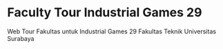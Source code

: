 # Faculty Tour Industrial Games 29
 Web Tour Fakultas untuk Industrial Games 29 Fakultas Teknik Universitas Surabaya

